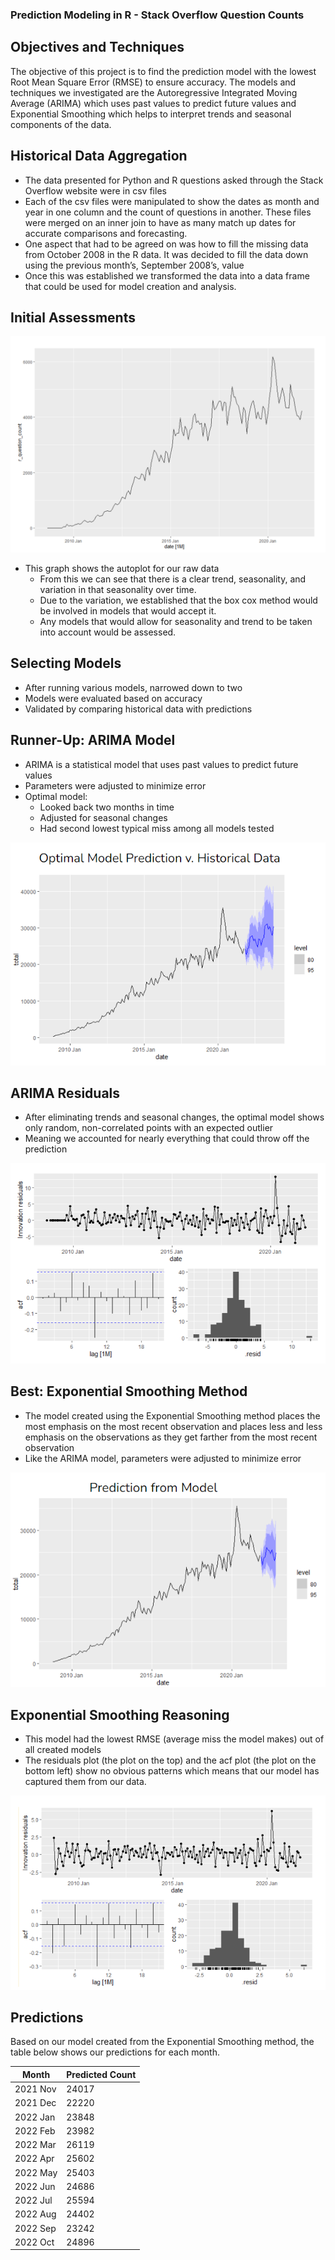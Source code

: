 ### Prediction Modeling in R - Stack Overflow Question Counts

## Objectives and Techniques

The objective of this project is to find the prediction model with the lowest Root Mean Square Error (RMSE) to ensure accuracy. The models and techniques we investigated are the Autoregressive Integrated Moving Average (ARIMA) which uses past values to predict future values and Exponential Smoothing which helps to interpret trends and seasonal components of the data. 

## Historical Data Aggregation

- The data presented for Python and R questions asked through the Stack Overflow website were in csv files
- Each of the csv files were manipulated to show the dates as month and year in one column and the count of questions in another. These files were merged on an inner join to have as many match up dates for accurate comparisons and forecasting.
- One aspect that had to be agreed on was how to fill the missing data from October 2008 in the R data. It was decided to fill the data down using the previous month’s, September 2008’s, value
- Once this was established we transformed the data into a data frame that could be used for model creation and analysis.

## Initial Assessments

![SOAutoplot](/SOAutoplot.png)

- This graph shows the autoplot for our raw data
    - From this we can see that there is a clear trend, seasonality, and variation in that seasonality over time.
    - Due to the variation, we established that the box cox method would be involved in models that would accept it.
    - Any models that would allow for seasonality and trend to be taken into account would be assessed.
    
## Selecting Models

- After running various models, narrowed down to two
- Models were evaluated based on accuracy
- Validated by comparing historical data with predictions

## Runner-Up: ARIMA Model

- ARIMA is a statistical model that uses past values to predict future values
- Parameters were adjusted to minimize error
- Optimal model:
    - Looked back two months in time
    - Adjusted for seasonal changes
    - Had second lowest typical miss among all models tested
    
![SOARIMA](/SOARIMA.png)

## ARIMA Residuals

- After eliminating trends and seasonal changes, the optimal model shows only random, non-correlated points with an expected outlier
- Meaning we accounted for nearly everything that could throw off the prediction

![SOARIMAResiduals](/SOARIMAResiduals.png)

## Best: Exponential Smoothing Method

- The model created using the Exponential Smoothing method places the most emphasis on the most recent observation and places less and less emphasis on the observations as they get farther from the most recent observation
- Like the ARIMA model, parameters were adjusted to minimize error

![SOExponentialSmoothing.png](/SOExponentialSmoothing.png)

## Exponential Smoothing Reasoning

- This model had the lowest RMSE (average miss the model makes) out of all created models
- The residuals plot (the plot on the top) and the acf plot (the plot on the bottom left) show no obvious patterns which means that our model has captured them from our data.

![SOExponentialSmoothingResiduals.png](/SOExponentialSmoothingResiduals.png)

## Predictions

Based on our model created from the Exponential Smoothing method, the table below shows our predictions for each month.

| Month | Predicted Count|
| --- | --- |
| 2021 Nov | 24017 |
| 2021 Dec | 22220 |
| 2022 Jan | 23848 |
| 2022 Feb | 23982 |
| 2022 Mar | 26119 |
| 2022 Apr | 25602 |
| 2022 May | 25403 |
| 2022 Jun | 24686 |
| 2022 Jul | 25594 |
| 2022 Aug | 24402 |
| 2022 Sep | 23242 |
| 2022 Oct | 24896 |
